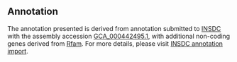 

Annotation
----------

The annotation presented is derived from annotation submitted to
[INSDC](http://www.insdc.org) with the assembly accession
[GCA\_000442495.1](http://www.ebi.ac.uk/ena/data/view/GCA_000442495.1),
with additional non-coding genes derived from
[Rfam](http://rfam.xfam.org/). For more details, please visit [INSDC
annotation
import](http://ensemblgenomes.org/info/data/insdc_annotation).
